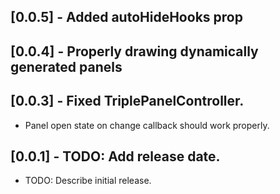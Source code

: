 ## [0.0.5] - Added autoHideHooks prop

## [0.0.4] - Properly drawing dynamically generated panels

## [0.0.3] - Fixed TriplePanelController.

* Panel open state on change callback should work properly.

## [0.0.1] - TODO: Add release date.

* TODO: Describe initial release.
